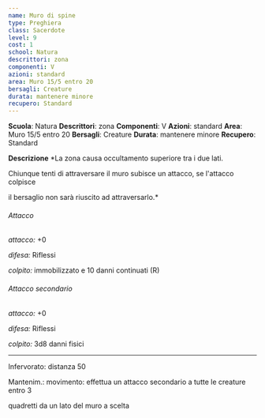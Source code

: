 ```yaml
---
name: Muro di spine
type: Preghiera
class: Sacerdote
level: 9
cost: 1
school: Natura
descrittori: zona
componenti: V
azioni: standard
area: Muro 15/5 entro 20
bersagli: Creature
durata: mantenere minore
recupero: Standard
---
```

**Scuola**: Natura
**Descrittori**: zona
**Componenti**: V
**Azioni**: standard
**Area**: Muro 15/5 entro 20
**Bersagli**: Creature
**Durata**: mantenere minore
**Recupero**: Standard

**Descrizione**
*La zona causa occultamento superiore tra i due lati.

Chiunque tenti di attraversare il muro subisce un attacco, se l'attacco colpisce

il bersaglio non sarà riuscito ad attraversarlo.*

###### Attacco

*attacco:* +0

*difesa:* Riflessi

*colpito:* immobilizzato e 10 danni continuati (R)

###### Attacco secondario

*attacco:* +0

*difesa:* Riflessi

*colpito:* 3d8 danni fisici

---

Infervorato: distanza 50

Mantenim.: movimento: effettua un attacco secondario a tutte le creature entro 3

quadretti da un lato del muro a scelta